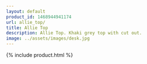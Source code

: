 ```yaml
---
layout: default
product_id: 1468944941174
url: allie_top/
title: Allie Top
description: Allie Top. Khaki grey top with cut out. 
image: ../assets/images/desk.jpg
---
```


{% include product.html %}
